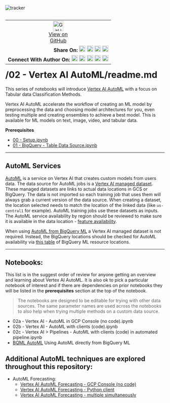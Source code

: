 ![tracker](https://us-central1-vertex-ai-mlops-369716.cloudfunctions.net/pixel-tracking?path=statmike%2Fvertex-ai-mlops%2F02+-+Vertex+AI+AutoML&file=readme.md)
<!--- header table --->
<table align="left">
<tr>     
  <td style="text-align: center">
    <a href="https://github.com/statmike/vertex-ai-mlops/blob/main/02%20-%20Vertex%20AI%20AutoML/readme.md">
      <img width="32px" src="https://www.svgrepo.com/download/217753/github.svg" alt="GitHub logo">
      <br>View on<br>GitHub
    </a>
  </td>
</tr>
<tr>
  <td style="text-align: right">
    <b>Share On: </b> 
    <a href="https://www.linkedin.com/sharing/share-offsite/?url=https%3A//github.com/statmike/vertex-ai-mlops/blob/main/02%20-%20Vertex%20AI%20AutoML/readme.md"><img src="https://upload.wikimedia.org/wikipedia/commons/8/81/LinkedIn_icon.svg" alt="Linkedin Logo" width="20px"></a> 
    <a href="https://reddit.com/submit?url=https%3A//github.com/statmike/vertex-ai-mlops/blob/main/02%20-%20Vertex%20AI%20AutoML/readme.md"><img src="https://redditinc.com/hubfs/Reddit%20Inc/Brand/Reddit_Logo.png" alt="Reddit Logo" width="20px"></a> 
    <a href="https://bsky.app/intent/compose?text=https%3A//github.com/statmike/vertex-ai-mlops/blob/main/02%20-%20Vertex%20AI%20AutoML/readme.md"><img src="https://upload.wikimedia.org/wikipedia/commons/7/7a/Bluesky_Logo.svg" alt="BlueSky Logo" width="20px"></a> 
    <a href="https://twitter.com/intent/tweet?url=https%3A//github.com/statmike/vertex-ai-mlops/blob/main/02%20-%20Vertex%20AI%20AutoML/readme.md"><img src="https://upload.wikimedia.org/wikipedia/commons/5/5a/X_icon_2.svg" alt="X (Twitter) Logo" width="20px"></a> 
  </td>
</tr>
<tr>
  <td style="text-align: right">
    <b>Connect With Author On: </b> 
    <a href="https://www.linkedin.com/in/statmike"><img src="https://upload.wikimedia.org/wikipedia/commons/8/81/LinkedIn_icon.svg" alt="Linkedin Logo" width="20px"></a>
    <a href="https://www.github.com/statmike"><img src="https://www.svgrepo.com/download/217753/github.svg" alt="GitHub Logo" width="20px"></a> 
    <a href="https://www.youtube.com/@statmike-channel"><img src="https://upload.wikimedia.org/wikipedia/commons/f/fd/YouTube_full-color_icon_%282024%29.svg" alt="YouTube Logo" width="20px"></a>
    <a href="https://bksy.app/profile/statmike.bsky.social"><img src="https://upload.wikimedia.org/wikipedia/commons/7/7a/Bluesky_Logo.svg" alt="BlueSky Logo" width="20px"></a> 
    <a href="https://x.com/statmike"><img src="https://upload.wikimedia.org/wikipedia/commons/5/5a/X_icon_2.svg" alt="X (Twitter) Logo" width="20px"></a>
  </td>
</tr>
</table><br/><br/><br/><br/>

---
# /02 - Vertex AI AutoML/readme.md

This series of notebooks will introduce [Vertex AI AutoML](https://cloud.google.com/vertex-ai/docs/start/automl-model-types) with a focus on Tabular data Classification Methods.

Vertex AI AutoML accelerate the workflow of creating an ML model by preprocessing the data and choosing model architectures for you, even testing multiple and creating ensembles to achieve a best model.  This is available for ML models on text, image, video, and tabular data.  

**Prerequisites**
- [00 - Setup.ipynb](../00%20-%20Setup/00%20-%20Environment%20Setup.ipynb)
- [01 - BigQuery - Table Data Source.ipynb](../01%20-%20Data%20Sources/01%20-%20BigQuery%20-%20Table%20Data%20Source.ipynb)

---
## AutoML Services

[AutoML](https://cloud.google.com/vertex-ai/docs/beginner/beginners-guide) is a service on Vertex AI that creates custom models from users data.  The data source for AutoML jobs is a [Vertex AI managed dataset](https://cloud.google.com/vertex-ai/docs/datasets/overview).  These managed datasets are links to actual data locations in GCS or BigQuery. The data is not imported so each training job that uses them will always grab a current version of the data source. When creating a dataset, the location selected needs to match the location of the linked data (like `us-central1` for example).  AutoML training jobs use these datasets as inputs.  The AutoML service availability by region should be reviewed to make sure it is available in the data location - [feature availability](https://cloud.google.com/vertex-ai/docs/general/locations#vertex-ai-regions).

When using [AutoML from BigQuery ML](https://cloud.google.com/bigquery/docs/reference/standard-sql/bigqueryml-syntax-create-automl) a Vertex AI managed dataset is not required.  Instead, the BigQuery locations should be checked for AutoML availability via [this table](https://cloud.google.com/bigquery/docs/locations#bqml-loc) of BigQuery ML resource locations.

---
## Notebooks: 
This list is in the suggest order of review for anyone getting an overview and learning about Vertex AI AutoML.  It is also ok to pick a particular notebook of interest and if there are dependencies on prior notebooks they will be listed in the **prerequisites** section at the top of the notebook.

>The notebooks are designed to be editable for trying with other data sources.  The same parameter names are used across the notebooks to also help when trying multiple methods on a custom data source.

- 02a - Vertex AI - AutoML in GCP Console (no code).ipynb
- 02b - Vertex AI - AutoML with clients (code).ipynb
- 02c - Vertex AI > Pipelines - AutoML with clients (code) in automated pipeline.ipynb
- [BQML AutoML](../02%20-%20Vertex%20AI%20AutoML/BQML%20AutoML.ipynb) Using AutoML directly from BigQuery ML

## Additional AutoML techniques are explored throughout this repository:
- AutoML Forecasting:
    - [Vertex AI AutoML Forecasting - GCP Console (no code)](../Applied%20Forecasting/Vertex%20AI%20AutoML%20Forecasting%20-%20GCP%20Console%20(no%20code).ipynb)
    - [Vertex AI AutoML Forecasting - Python client](../Applied%20Forecasting/Vertex%20AI%20AutoML%20Forecasting%20-%20Python%20client.ipynb)
    - [Vertex AI AutoML Forecasting - multiple simultaneously](../Applied%20Forecasting/Vertex%20AI%20AutoML%20Forecasting%20-%20multiple%20simultaneously.ipynb)  






